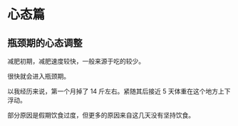 # 心态篇

## 瓶颈期的心态调整

减肥初期，减肥速度较快，一般来源于吃的较少。

很快就会进入瓶颈期。

以我经历来说，第一个月掉了 14 斤左右。紧随其后接近 5 天体重在这个地方上下浮动。

部分原因是假期饮食过度，但更多的原因来自这几天没有坚持饮食。

